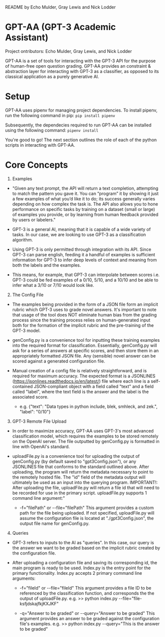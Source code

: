 README by Echo Mulder, Gray Lewis and Nick Lodder

# GPT-AA (GPT-3 Academic Assistant)

Project ontributors: Echo Mulder, Gray Lewis, and Nick Lodder

GPT-AA is a set of tools for interacting with the GPT-3 API for the purpose of human-free open question grading. GPT-AA provides an constraint & abstraction layer for interacting with GPT-3 as a classifier, as opposed to its classical application as a purely generative AI. 

# Setup

GPT-AA uses pipenv for managing project dependencies. To install pipenv, run the following command in pip:
```pip install pipenv```

Subsequently, the dependecies required to run GPT-AA can be installed using the following command:
```pipenv install```

You're good to go! The next section outlines the role of each of the python scripts in interacting with GPT-AA. 

# Core Concepts

1. Examples
  * "Given any text prompt, the API will return a text completion, attempting to match the pattern you gave it. You can “program” it by showing it just a few examples of what you’d like it to do; its success generally varies depending on how complex the task is. The API also allows you to hone performance on specific tasks by training on a dataset (small or large) of examples you provide, or by learning from human feedback provided by users or labelers."

  * GPT-3 is a general AI, meaning that it is capable of a wide variety of tasks. In our case, we are looking to use GPT-3 as a classification algorithm. 

  * Using GPT-3 is only permitted through integration with its API. Since GPT-3 can parse english, feeding it a handful of examples is sufficient
  information for GPT-3 to infer deep levels of context and meaning from both the labels and the examples.

  * This means, for example, that GPT-3 can interpolate between scores i.e. GPT-3 could be fed examples of a 0/10, 5/10, and a 10/10 and be able to infer what a 3/10 or 7/10 would look like. 
  
2. The Config File
  * The examples being provided in the form of a JSON file form an implicit rubric which GPT-3 uses to grade novel answers. It's important to note that usage of the tool does NOT eliminate human bias from the grading process since the training process relies on human-generated input both for the formation of the implicit rubric and the pre-training of the GPT-3 model. 

  * genConfig.py is a convenience tool for inputting these training examples into the required format for classification. Essentially, genConfig.py will ask for a series of answers at specific scores, and then store them in an appropriately formatted JSON file. Any (sensible) novel answer can be scored against a generated configuration file. 

  * Manual creation of a config file is relatively straightforward, and is required for maximum accuracy. The expected format is a JSONLINES (https://jsonlines.readthedocs.io/en/latest/) file where each line is a self-contained JSON-compliant object with a field called "text" and a field called "label", where the text field is the answer and the label is the associated score. 
    * e.g. {"text": "Data types in python include, blek, smhleck, and zek.", "label": "0/10"}

3. GPT-3 Remote File Upload
  * In order to maximize accuracy, GPT-AA uses GPT-3's most advanced classification model, which requires the examples to be stored remotely on the OpenAI server. The file outputted by genConfig.py is formatted in line with OpenAI's standard.

  * uploadFile.py is a convenience tool for uploading the output of genConfig.py (by default saved to "gpt3Config.json"), or any JSONLINES file that conforms to the standard outlined above. After uploading, the program will return the metadata necessary to point to the remotely hosted file. The "id" field of the metadata output will ultimately be used as an input into the querying program. IMPORTANT!: After uploading the file, uploadFile.py will return a file id that will need to be recorded for use in the primary script. uploadFile.py supports 1 command line argument:"

    * -f="filePath" or --file="filePath"
    This argument provides a custom path for the file being uploaded. If not specified, uploadFile.py will assume the configuration file is located at "./gpt3Config.json", the output file name for genConfig.py.

4. Queries
  * GPT-3 refers to inputs to the AI as "queries". In this case, our query is the answer we want to be graded based on the implicit rubric created by the    configuration file. 

  * After uploading a configuration file and saving its corresponding id, the main program is ready to be used. 
  Index.py is the entry point for the primary functionality. Index.py accepts 2 primary command line arguments:
    
    * -f="fileId" or --file="fileId"
    This argument provides a file ID to be referenced by the classification function, and corresponds the the output of uploadFile.py.
    e.g. >> python index.py --file="file-ksfjdskajfkjKXJKF"

    * -q="Answer to be graded" or --query="Answer to be graded"
    This argument provides an answer to be graded against the configuration file's examples. 
    e.g. >> python index.py --query="This is the answer to be graded"
